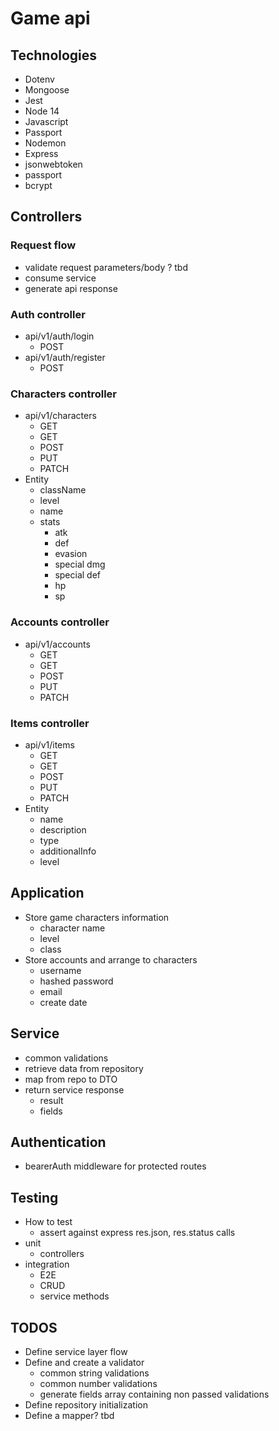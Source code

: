 # Game api

## Technologies

- Dotenv
- Mongoose
- Jest
- Node 14
- Javascript
- Passport
- Nodemon
- Express
- jsonwebtoken
- passport
- bcrypt

## Controllers

### Request flow

- validate request parameters/body ? tbd
- consume service
- generate api response

### Auth controller

- api/v1/auth/login
  - POST
- api/v1/auth/register
  - POST

### Characters controller

- api/v1/characters
  - GET
  - GET
  - POST
  - PUT
  - PATCH
- Entity
  - className
  - level
  - name
  - stats
    - atk
    - def
    - evasion
    - special dmg
    - special def
    - hp
    - sp

### Accounts controller

- api/v1/accounts
  - GET
  - GET
  - POST
  - PUT
  - PATCH

### Items controller

- api/v1/items
  - GET
  - GET
  - POST
  - PUT
  - PATCH
- Entity
  - name
  - description
  - type
  - additionalInfo
  - level

## Application

- Store game characters information
  - character name
  - level
  - class
- Store accounts and arrange to characters
  - username
  - hashed password
  - email
  - create date

## Service

- common validations
- retrieve data from repository
- map from repo to DTO
- return service response
  - result
  - fields

## Authentication

- bearerAuth middleware for protected routes

## Testing

- How to test
  - assert against express res.json, res.status calls
- unit
  - controllers
- integration
  - E2E
  - CRUD
  - service methods

## TODOS

- Define service layer flow
- Define and create a validator
  - common string validations
  - common number validations
  - generate fields array containing non passed validations
- Define repository initialization
- Define a mapper? tbd

